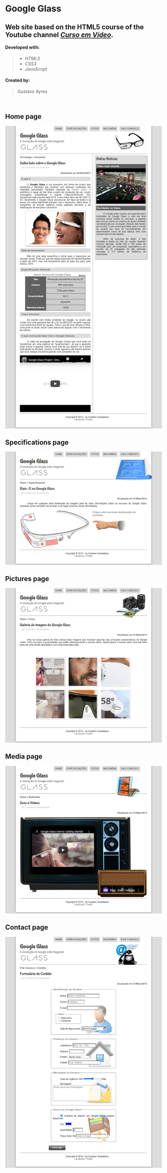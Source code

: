 # Google Glass

## Web site based on the HTML5 course of the Youtube channel *[Curso em Vídeo](https://youtu.be/epDCjksKMok)*.

#### Developed with:
> - *HTML5*
> - *CSS3*
> - *JavaScript*


#### Created by:
> Gustavo Ayres

</br>

## Home page
![Google Glass Website](/_screenshots/page_screenshot.png "Google Glass Website")

## Specifications page
![Google Glass Specifications Page](/_screenshots/specs_screenshot.png "Google Glass Specifications Page")

## Pictures page
![Google Glass Pictures Page](/_screenshots/fotos_screenshot.png "Google Glass Pictures Page")

## Media page
![Google Glass Multimedia Page](/_screenshots/media_screenshot.png "Google Multimedia Page")

## Contact page
![Google Glass Contact Page](/_screenshots/form_screenshot.png "Google Glass Contact Page")
